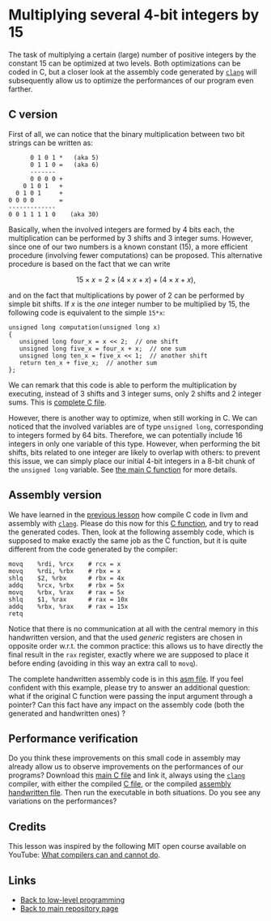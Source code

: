 
# Multiplying several 4-bit integers by 15

The task of multiplying a certain (large) number of
positive integers by the constant 15 can be optimized
at two levels. Both optimizations can be coded in C, 
but a closer look at the assembly code generated by
[```clang```](https://clang.llvm.org) will subsequently
allow us to optimize the performances of our program
even farther.

## C version

First of all, we can notice that the binary multiplication
between two bit strings can be written as:

	      0 1 0 1 *   (aka 5)
	      0 1 1 0 =   (aka 6)
	      -------
	      0 0 0 0 +
	    0 1 0 1   +
	  0 1 0 1     +
	0 0 0 0       =
	-------------
	0 0 1 1 1 1 0    (aka 30)

Basically, when the involved integers are formed by 4 bits
each, the multiplication can be performed by 3 shifts and 3 
integer sums. However, since one of our two numbers is a known
constant (15), a more efficient procedure (involving fewer
computations) can be proposed. This alternative procedure is 
based on the fact that we can write

$$
15 \times x = 2 \times (4 \times x + x) + (4 \times x + x) ,
$$

and on the fact that multiplications by power of 2 can be 
performed by simple bit shifts. If $x$ is the *one* integer 
number to be multiplied by 15, the following code is equivalent 
to the simple ```15*x```:

	unsigned long computation(unsigned long x)
	{
	   unsigned long four_x = x << 2;  // one shift
	   unsigned long five_x = four_x + x;  // one sum
	   unsigned long ten_x = five_x << 1;  // another shift
	   return ten_x + five_x;  // another sum
	};

We can remark that this code is able to perform the multiplication 
by executing, instead of 3 shifts and 3 integer sums, only 2 shifts
and 2 integer sums. This is [complete C file](./xfifteen-computation.c).

However, there is another way to optimize, when still working
in C. We can noticed that the involved variables are of type 
```unsigned long```, corresponding to integers formed by 64 bits. 
Therefore, we can potentially include 16 integers in only one variable 
of this type. However, when performing the bit shifts, bits related to 
one integer are likely to overlap with others: to prevent this issue, 
we can simply place our initial 4-bit integers in a 8-bit chunk of the
```unsigned long``` variable. See [the main C function](./xfifteen-main.c) 
for more details.

## Assembly version

We have learned in the [previous lesson](./myabs.md) how compile C code 
in llvm and assembly with [```clang```](https://clang.llvm.org). Please do 
this now for this [C function](./xfifteen-computation.c), and try to read 
the generated codes. Then, look at the following assembly code, which is 
supposed to make exactly the same job as the C function, but it is quite
different from the code generated by the compiler:

	movq    %rdi, %rcx    # rcx = x
	movq    %rdi, %rbx    # rbx = x
	shlq    $2, %rbx      # rbx = 4x
	addq    %rcx, %rbx    # rbx = 5x
	movq    %rbx, %rax    # rax = 5x
	shlq    $1, %rax      # rax = 10x
	addq    %rbx, %rax    # rax = 15x
	retq

Notice that there is no communication at all with the central memory in 
this handwritten version, and that the used *generic* registers are chosen 
in opposite order w.r.t. the common practice: this allows us to have directly
the final result in the ```rax``` register, exactly where we are supposed to 
place it before ending (avoiding in this way an extra call to ```movq```).

The complete handwritten assembly code is in this 
[asm file](./xfifteen-handwritten.asm). If you feel confident 
with this example, please try to answer an additional question: 
what if the original C function were passing the input argument through
a pointer? Can this fact have any impact on the assembly code (both the 
generated and handwritten ones) ?

## Performance verification

Do you think these improvements on this small code in assembly
may already allow us to observe improvements on the performances of 
our programs? Download this [main C file](./xfifteen-perf.c) and link it,
always using the [```clang```](https://clang.llvm.org) compiler,
with either the compiled [C file](./xfifteen-computation.c),
or the compiled [assembly handwritten file](./fifteen-handwritten.asm).
Then run the executable in both situations. 
Do you see any variations on the performances?

## Credits

This lesson was inspired by the following MIT open course available 
on YouTube: [What compilers can and cannot do](https://www.youtube.com/watch?v=ulJm7_aTiQM).

## Links

* [Back to low-level programming](./README.md)
* [Back to main repository page](../README.md)

